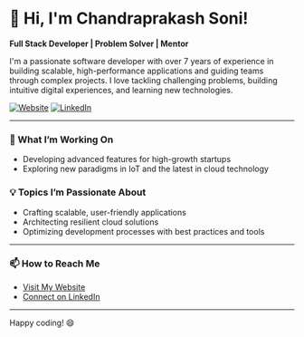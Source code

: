 # 👋 Hi, I'm Chandraprakash Soni!

**Full Stack Developer | Problem Solver | Mentor**

I'm a passionate software developer with over 7 years of experience in building scalable, high-performance applications and guiding teams through complex projects. I love tackling challenging problems, building intuitive digital experiences, and learning new technologies.

[![Website](https://img.shields.io/badge/website-icpsoni.com-blue)](https://icpsoni.com/)
[![LinkedIn](https://img.shields.io/badge/linkedin-Chandraprakash_Soni-blue)](https://www.linkedin.com/in/icpsoni/)

---

### 🚀 What I’m Working On
- Developing advanced features for high-growth startups
- Exploring new paradigms in IoT and the latest in cloud technology

### 💡 Topics I’m Passionate About
- Crafting scalable, user-friendly applications
- Architecting resilient cloud solutions
- Optimizing development processes with best practices and tools

---

### 📫 How to Reach Me
- [Visit My Website](https://icpsoni.com/)
- [Connect on LinkedIn](https://www.linkedin.com/in/icpsoni/)

---

Happy coding! 😄
